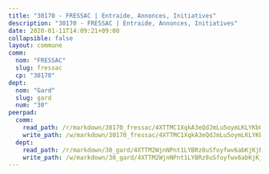 ```yaml
---
title: "30170 - FRESSAC | Entraide, Annonces, Initiatives"
description: "30170 - FRESSAC | Entraide, Annonces, Initiatives"
date: 2020-01-11T14:09:21+09:00
collapsible: false
layout: commune
comm:
  nom: "FRESSAC"
  slug: fressac
  cp: "30170"
dept:
  nom: "Gard"
  slug: gard
  num: "30"
peerpad:
  comm:
    read_path: /r/markdown/30170_fressac/4XTTMC1XqkA3eQdJmLu5oymLKLYKbUG6qzb4opmuCxx24xgsp
    write_path: /w/markdown/30170_fressac/4XTTMC1XqkA3eQdJmLu5oymLKLYKbUG6qzb4opmuCxx24xgsp-K3TgU8V9HJowJAJcbpkSbqzGwqqA8DQGiJ6T687coT47v31kcGzENaaahyh2zBzCQT49bWhzDfjBZRF6QDm6p8xya6XqioE4NaJQdoaBsXJ3bCcBqEkdDYXMiP5JhvRWAyEzXVuG
  dept:
    read_path: /r/markdown/30_gard/4XTTM2WjnNPnt1LYBRz8uSfoyfwv6abKjKjNdBGxuvymmgvkj
    write_path: /w/markdown/30_gard/4XTTM2WjnNPnt1LYBRz8uSfoyfwv6abKjKjNdBGxuvymmgvkj-K3TgUpCvFefN2LRJ7huXqVovWWqmjJgEMWkVs9s4fhfrGjyZZK9z4gxyddycCKs6S9BWFUcJqqZYCKuxj79SWNiGiob7Xchr25rMmkVQhAFrAwBxAqY3T99GTsQfKxLrXrnx3pGK
---
```


